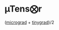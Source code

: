 # µTens⨂r

([micrograd](https://github.com/karpathy/micrograd) + [tinygrad](https://github.com/geohot/tinygrad))/2
